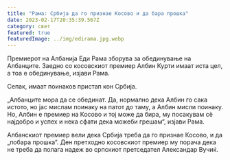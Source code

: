 ```yaml
---
title: "Рама: Србија да го признае Косово и да бара прошка"
date: 2023-02-17T20:35:39.567Z
category: свет
featured: true
featuredImage: ../img/edirama.jpg.webp
---
```


Премиерот на Албанија Еди Рама зборува за обединување на Албанците. Заедно со косовскиот премиер Албин Курти имаат иста цел, а тоа е обединување, изјави Рама.

Сепак, имаат поинаков пристап кон Србија.

„Албанците мора да се обединат. Да, нормално дека Албин го сака истото, но јас мислам поинаку на патот до таму, а Албин мисли поинаку. Но, Албин е премиер на Косово и тој може да бира, му посакувам сè најдобро и успех и нека сфати дека можеби грешам“, изјави Рама.

Албанскиот премиер вели дека Србија треба да го признае Косово, и да „побара прошка“. Ден претходно косовскиот премиер му порача дека не треба да полага надеж во српскиот претседател Александар Вучиќ.
